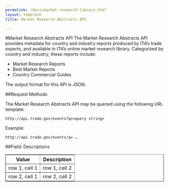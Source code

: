 ```yaml
---
permalink: /docs/market-research-library.html
layout: template
title: Market Research Abstracts API

---
```


#Market Research Abstracts API
The Market Research Abstracts API provides metadata for country and industry reports produced by ITA’s trade experts, and available in ITA’s online market research library.  Categorized by country and industry, these reports include:

* Market Research Reports
* Best Market Reports
* Country Commercial Guides

The output format for this API is JSON.

##Request Methods

The Market Research Abstracts API may be queried using the following URL template:

    http://api.trade.gov/events?q=<query string>

Example:

    http://api.trade.gov/events/q= … 

##Field:  Descriptions
<table border="1">
<tr>
<th>Value</th>
<th>Description</th>
</tr>
<tr>
<td>row 1, cell 1</td>
<td>row 1, cell 2</td>
</tr>
<tr>
<td>row 2, cell 1</td>
<td>row 2, cell 2</td>
</tr>
</table> 
